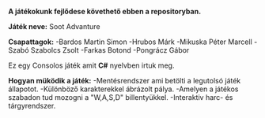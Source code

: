 **A játékokunk fejlődese követhető ebben a repositoryban.**

**Játék neve:** Soot Advanture

**Csapattagok:** -Bardos Martin Simon
             -Hrubos Márk
             -Mikuska Péter Marcell
             -Szabó Szabolcs Zsolt
             -Farkas Botond 
             -Pongrácz Gábor

Ez egy Consolos játék amit **C#** nyelvben irtuk meg.

**Hogyan müködik a játék:**
-Mentésrendszer ami betölti a legutolsó játék állapotot. 
-Különböző karakterekkel ábrázolt pálya.
-Amelyen a játékos szabadon tud mozogni a "W,A,S,D" billentyükkel. 
-Interaktiv harc- és tárgyrendszer.
